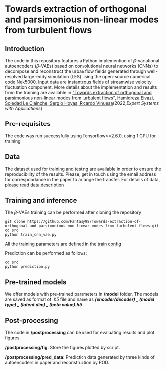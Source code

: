 # Towards extraction of orthogonal and parsimonious non-linear modes from turbulent flows

## Introduction
The code in this repository features a Python implemention of $\beta$-variational autoencoders ($\beta$-VAEs) based on convolutional neural networks (CNNs) to decompose and reconstruct the urban flow fields generated through well-resolved large-eddy simulation (LES) using the open-source numerical code Nek5000. Input data are instanteous fields of streamwise velocity fluctuation component. More details about the implementation and results from the training are available in ["Towards extraction of orthogonal and parsimonious non-linear modes from turbulent flows", Hamidreza Eivazi, Soledad Le Clainche, Sergio Hoyas, Ricardo Vinuesa](https://doi.org/10.1016/j.eswa.2022.117038)(2022,*Expert Systems with Applications*)


## Pre-requisites
The code was run successfully using Tensorflow>=2.6.0, using 1 GPU for training 

## Data
The dataset used for training and testing are available in order to ensure the reproducibility of the results. Please, get in touch using the email address for correspondance in the paper to arrange the transfer. 
For details of data, please read [data description](https://github.com/Fantasy98/Towards-extraction-of-orthogonal-and-parsimonious-non-linear-modes-from-turbulent-flows/blob/e7dfab3f45e3c6929167a6cc66ffee6606ef559b/data/readme.md) 

## Training and inference
The $\beta$-VAEs training can be performed after cloning the repository 

    git clone https://github.com/Fantasy98/Towards-extraction-of-orthogonal-and-parsimonious-non-linear-modes-from-turbulent-flows.git
    cd src
    python train_cnn_vae.py

All the training parameters are defined in the [train config](https://github.com/Fantasy98/Towards-extraction-of-orthogonal-and-parsimonious-non-linear-modes-from-turbulent-flows/blob/02a7183a0ea014f6d1901f47b883f1f7f6949db1/config/train_config.py) 

Prediction can be performed as follows:

    cd src
    python prediction.py

## Pre-trained models
We offer models with pre-trained parameters in **/model** folder. The models are saved as format of *.h5* file and name as ***(encoder/decoder) _ (model type) _ (latent dim) _ (beta value).h5***

## Post-processing
The code in **/postprocessing** can be used for evaluating results and plot figures.

**/postprocessing/fig**: Store the figures plotted by script.

**/postprocessing/pred_data**: Prediction data generated by three kinds of autoencoders in paper and reconstruction by POD.

